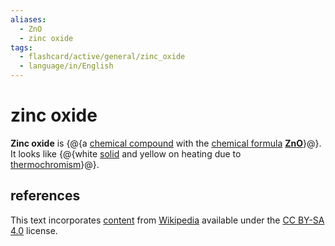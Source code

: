 ```yaml
---
aliases:
  - ZnO
  - zinc oxide
tags:
  - flashcard/active/general/zinc_oxide
  - language/in/English
---
```


# zinc oxide

__Zinc oxide__ is {@{a [chemical compound](chemical%20compound.md) with the [chemical formula](chemical%20formula.md) __[Zn](zinc.md)[O](oxygen.md)__}@}. It looks like {@{white [solid](solid.md) and yellow on heating due to [thermochromism](theromochromism.md)}@}. <!--SR:!2028-04-26,1437,350!2024-12-09,149,170-->

## references

This text incorporates [content](https://en.wikipedia.org/wiki/zinc_oxide) from [Wikipedia](Wikipedia.md) available under the [CC BY-SA 4.0](https://creativecommons.org/licenses/by-sa/4.0/) license.
